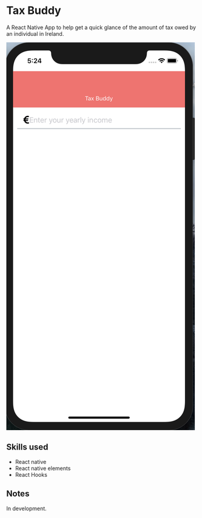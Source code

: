 # Tax Buddy

A React Native App to help get a quick glance of the amount of tax owed by an individual in Ireland.

![alt text](https://github.com/raysmithdev/income-tax-calculator/blob/master/assets/screenshot.png)

## Skills used
* React native
* React native elements
* React Hooks

## Notes

In development.
